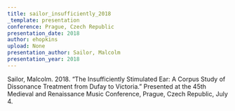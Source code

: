 ```yaml
---
title: sailor_insufficiently_2018
_template: presentation
conference: Prague, Czech Republic
presentation_date: 2018
author: ehopkins
upload: None
presentation_author: Sailor, Malcolm
presentation_year: 2018
---
```

Sailor, Malcolm. 2018. “The Insufficiently Stimulated Ear: A Corpus Study of Dissonance Treatment from Dufay to Victoria.” Presented at the 45th Medieval and Renaissance Music Conference, Prague, Czech Republic, July 4.